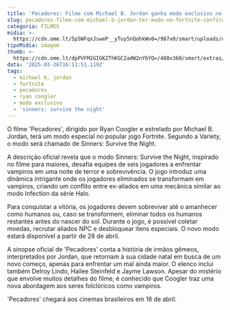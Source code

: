 ```yaml
---
title: 'Pecadores: Filme com Michael B. Jordan ganha modo exclusivo no Fortnite'
slug: pecadores-filme-com-michael-b-jordan-ter-modo-no-fortnite-confira
categoria: FILMES
midia: >-
  https://cdn.ome.lt/5p5WFqxJsweP__yTuy5nQohkWv0=/987x0/smart/uploads/conteudo/fotos/Design_sem_nome_4_vBWIuot.jpg
tipoMidia: imagem
thumb: >-
  https://cdn.ome.lt/dpPVFM2GIGK2ThKGC2adW2nYbYQ=/480x360/smart/extras/conteudos/Design_sem_nome_4_5evnZZk.jpg
data: '2025-03-26T16:11:51.119Z'
tags:
  - michael b. jordan
  - fortnite
  - pecadores
  - ryan coogler
  - modo exclusivo
  - 'sinners: survive the night'
---
```


O filme 'Pecadores', dirigido por Ryan Coogler e estrelado por Michael B. Jordan, terá um modo especial no popular jogo Fortnite. Segundo a Variety, o modo será chamado de Sinners: Survive the Night. 

A descrição oficial revela que o modo Sinners: Survive the Night, inspirado no filme para maiores, desafia equipes de seis jogadores a enfrentar vampiros em uma noite de terror e sobrevivência. O jogo introduz uma dinâmica intrigante onde os jogadores eliminados se transformam em vampiros, criando um conflito entre ex-aliados em uma mecânica similar ao modo Infection da série Halo. 

Para conquistar a vitória, os jogadores devem sobreviver até o amanhecer como humanos ou, caso se transformem, eliminar todos os humanos restantes antes do nascer do sol. Durante o jogo, é possível coletar moedas, recrutar aliados NPC e desbloquear itens especiais. O novo modo estará disponível a partir de 28 de abril. 

A sinopse oficial de 'Pecadores' conta a história de irmãos gêmeos, interpretados por Jordan, que retornam à sua cidade natal em busca de um novo começo, apenas para enfrentar um mal ainda maior. O elenco inclui também Delroy Lindo, Hailee Steinfeld e Jayme Lawson. Apesar do mistério que envolve muitos detalhes do filme, é conhecido que Coogler traz uma nova abordagem aos seres folclóricos como vampiros. 

'Pecadores' chegará aos cinemas brasileiros em 16 de abril.
